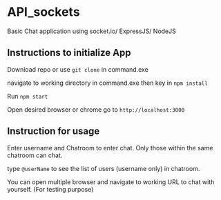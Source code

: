 # API_sockets

Basic Chat application using socket.io/ ExpressJS/ NodeJS

## Instructions to initialize App

Download repo or use `git clone` in command.exe

navigate to working directory in command.exe then key in `npm install`

Run `npm start`

Open desired browser or chrome go to `http://localhost:3000`

## Instruction for usage

Enter username and Chatroom to enter chat. Only those within the same chatroom can chat.

type `@userName` to see the list of users (username only) in chatroom.

You can open multiple browser and navigate to working URL to chat with yourself. (For testing purpose)

